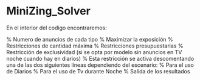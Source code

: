 # MiniZing_Solver

En el interior del codigo encontraremos:

% Numero de anuncios de cada tipo
% Maximizar la exposición
% Restricciones de cantidad máxima
% Restricciones presupuestarias
% Restricción de exclusividad (si se opta por modelo sin anuncios en TV noche cuando hay en diarios)
% Esta restricción se activa descomentando una de las dos siguientes líneas dependiendo del escenario:
% Para el uso de Diarios
% Para el uso de Tv durante Noche
% Salida de los resultados

